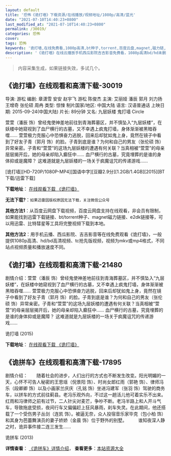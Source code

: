 ```yaml
---
layout: default
title: '恐怖《诡打墙》下载资源/在线播放/视频地址/1080p/高清/蓝光'
date: "2021-07-10T14:40:23+0800"
last_modified_at: "2021-07-10T14:40:23+0800"
permalink: /30019/
categories: 恐怖
cover:
tags: 恐怖
keywords: '诡打墙,在线免费看,1080p高清,bt种子,torrent,百度云盘,magnet,磁力链,迅雷下载资源'
description: '《诡打墙》在线云播放手机西瓜影院吉吉影音免费看，1080p高清bd/hd未删减完整版和tc抢先枪版，mkv/mp4格式，附带bt/torrent种子、magnet/磁力链、百度云盘、网盘资源迅雷下载链接'
---
```


>内容采集生成，如果链接失效，多试几个。


## 《诡打墙》在线观看和高清下载-30019

导演: 游松 编剧: 章潇雪 安安 赵宇飞 游松 陈俊杰 主演: 艾丽娅 潘辰 郭月 刘力扬 王增奇 张伦硕 周冉 类型: 惊悚 制片国家/地区: 中国大陆 语言: 汉语普通话 上映日期: 2015-09-24(中国大陆) 片长: 89分钟 又名: 九层妖楼 鬼打墙 Circle

萱萱（潘辰 饰）曾经鬼使神差地前往到青海葬墓区，并不慎坠入“九层妖楼”，在妖楼中她窥视到了血尸横行的古墓，又不幸遇上疯鬼打墙，身体渐渐被黑暗吞噬…… 萱萱极力克服心中恐惧奋力逃脱，回来后却犹如鬼上身，竟然在镜子中看到了好友子青（郭月 饰）的脸。子青到底是谁？为何和自己的男友（张伦硕 饰）异常亲密。子青和“萱萱”的这场九层妖楼的遭遇有何关联？当真相被“萱萱”的母亲层层揭开后，她的母亲却陷入癫狂中…… 血尸横行的古墓，究竟埋葬的是谁的身体抑或是魔障？ 这难道就是九层妖楼的一场关于疯魔诅咒的传递游戏……


[诡打墙][HD-720P/1080P-MP4][国语中字][豆瓣2.9分][1.2GB/1.4GB][2015][BT下载/迅雷下载]

**下载地址**： [在线观看下载 《诡打墙》](https://www.btdx8.com/torrent/circle_2015.html) 


**无法下载?**：`如果迅雷因版权原因无法下载，关注微信公众号 `

**其他方法1**：从百度云网盘下载视频，百度云网盘支持在线观看，非会员有限制，如果能找到迅雷下载链接、bt/torrent种子、magnet磁力链接、e2dk链接等，可以用迅雷、比特彗星等工具将完整视频下载到本地。

**其他方法2**：用手机云播、西瓜影院、吉吉影音等在线免费观看《诡打墙》，一般提供1080p高清、hd/bd高清视频、tc抢先版视频，视频为mkv或mp4格式，不同站点视频质量和播放速度不同。


## 《诡打墙》在线观看和高清下载-21480

剧情介绍：萱萱（潘辰 饰）曾经鬼使神差地前往到青海葬墓区，并不慎坠入“九层妖楼”，在妖楼中她窥视到了血尸横行的古墓，又不幸遇上疯鬼打墙，身体渐渐被黑暗吞噬…… 萱萱极力克服心中恐惧奋力逃脱，回来后却犹如鬼上身，竟然在镜子中看到了好友子青（郭月 饰）的脸。子青到底是谁？为何和自己的男友（张伦硕 饰）异常亲密。子青和“萱萱”的这场九层妖楼的遭遇有何关联？当真相被“萱萱”的母亲层层揭开后，她的母亲却陷入癫狂中…… 血尸横行的古墓，究竟埋葬的是谁的身体抑或是魔障？ 这难道就是九层妖楼的一场关于疯魔诅咒的传递游戏……


诡打墙 (2015)

**下载地址**： [在线观看下载 《诡打墙》](https://www.btbtdy.me/btdy/dy1160.html) 


## 《诡拼车》在线观看和高清下载-17895

剧情介绍：　　随着社会的进步，人们出行的方式也不断发生改变。阳光明媚的一天，心怀不可告人秘密的王思瑶（倪景阳 饰）、时尚女郎红雨（郭艳 饰）、律师冯乐（段卿卿 饰）以及小画家兰庆庆（孔铭 饰）坐进冯建军（张羽 饰）驾驶的商务车，以拼车的方式前往蓟县。老冯乐观外向，不过这一趟活儿他可着实乐不出来。红雨和冯律师之前有过节，二人针尖对麦芒，争吵不断。老冯半路上和人开斗气车，导致拖底受损，夜间行车又偏偏赶上狂风暴雨，刹车失灵。在此期间，他还搭载了一个受伤男子丛剑（连凯 饰）。被逼无奈，众人投宿音乐家毕克（包小柏 饰）和其身为芭蕾舞演员的妻子娇娇（金晨 饰）位于野外的别墅。  　　谁知夜深人静之时，诡异事件接二连三发生……


诡拼车 (2013)

**详情查看**： [《诡拼车》详情介绍](/movie/17895/)， **查看更多**：[本站资源大全](/movie/t/all/)

